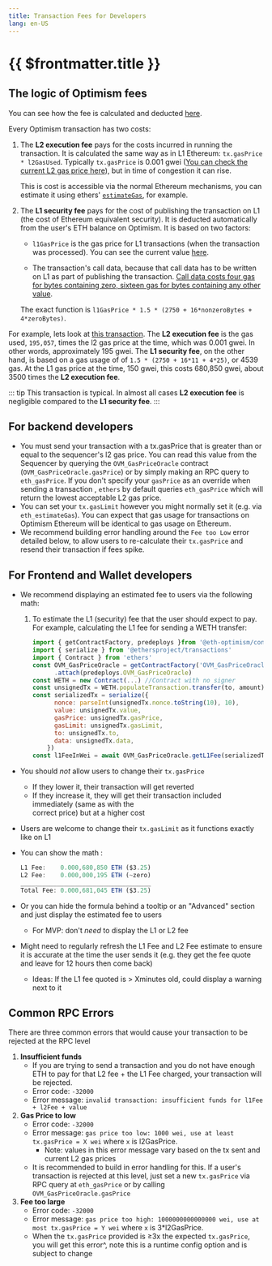 ```yaml
---
title: Transaction Fees for Developers
lang: en-US
---
```


# {{ $frontmatter.title }}

## The logic of Optimism fees
You can see how the fee is calculated and deducted [here](../../users/fees-2.0.md).

Every Optimism transaction has two costs:

1. The **L2 execution fee** pays for the costs incurred in running the transaction. It is calculated the same way as in L1 Ethereum: `tx.gasPrice * l2GasUsed`. Typically `tx.gasPrice` is 0.001 gwei ([You can check the current L2 gas price here](https://public-grafana.optimism.io/d/9hkhMxn7z/public-dashboard?orgId=1&refresh=5m)), but in time of congestion it can rise.

   This is cost is accessible via the normal Ethereum mechanisms, you can estimate it using ethers' [`estimateGas`](https://docs.ethers.io/v5/api/contract/contract/#contract-estimateGas), for example.

1. The **L1 security fee** pays for the cost of publishing the transaction on L1 (the cost of Ethereum equivalent security). It is deducted automatically from the user's ETH balance on Optimism. It is based on two factors:

   - `l1GasPrice` is the gas price for L1 transactions (when the transaction was processed). You can see the current value [here](https://public-grafana.optimism.io/d/9hkhMxn7z/public-dashboard?orgId=1&refresh=5m).

   - The transaction's call data, because that call data has to be written on L1 as part of publishing the transaction. [Call data costs four gas for bytes containing zero, sixteen gas for bytes containing any other value](https://eips.ethereum.org/EIPS/eip-2028).

   The exact function is `l1GasPrice * 1.5 * (2750 + 16*nonzeroBytes + 4*zeroBytes)`. 


For example, lets look at [this transaction](https://kovan-optimistic.etherscan.io/tx/0xcf2e2f7f7088e4332a2b5369f85b1bafa8a8a007122e228d90778a1d14c41286). The **L2 execution fee** is the gas used, `195,057`, times the l2 gas price at the time, which was 0.001 gwei. In other words, approximately 195 gwei. The **L1 security fee**, on the other hand, is based on a gas usage of of `1.5 * (2750 + 16*11 + 4*25)`, or 4539 gas. At the L1 gas price at the time, 150 gwei, this costs 680,850 gwei, about 3500 times the **L2 execution fee**.

::: tip 
This transaction is typical. In almost all cases **L2 execution fee** is negligible compared to the **L1 security fee**. 
:::




## For backend developers
- You must send your transaction with a tx.gasPrice that is greater than or equal to the sequencer's l2 gas price. You can read this value from the Sequencer by querying the `OVM_GasPriceOracle` contract  (`OVM_GasPriceOracle.gasPrice`) or by simply making an RPC query to `eth_gasPrice`.  If you don't specify your `gasPrice` as an override when sending a transaction , `ethers` by default queries `eth_gasPrice` which will return the lowest acceptable L2 gas price.
- You can set your `tx.gasLimit` however you might normally set it (e.g. via `eth_estimateGas`). You can expect that gas usage for transactions on Optimism Ethereum will be identical to gas usage on Ethereum.
- We recommend building error handling around the `Fee too Low` error detailed below, to allow users to re-calculate their `tx.gasPrice` and resend their transaction if fees spike.

## For Frontend and Wallet developers
- We recommend displaying an estimated fee to users via the following math:
   1. To estimate the L1 (security) fee that the user should expect to pay. For example, calculating the L1 fee for sending a WETH transfer:

      ```jsx
      import { getContractFactory, predeploys }from '@eth-optimism/contracts'
      import { serialize } from '@ethersproject/transactions'
      import { Contract } from 'ethers'
      const OVM_GasPriceOracle = getContractFactory('OVM_GasPriceOracle')
            .attach(predeploys.OVM_GasPriceOracle)
      const WETH = new Contract(...) //Contract with no signer
      const unsignedTx = WETH.populateTransaction.transfer(to, amount)
      const serializedTx = serialize({
            nonce: parseInt(unsignedTx.nonce.toString(10), 10),
            value: unsignedTx.value,
            gasPrice: unsignedTx.gasPrice,
            gasLimit: unsignedTx.gasLimit,
            to: unsignedTx.to,
            data: unsignedTx.data,
          })
      const l1FeeInWei = await OVM_GasPriceOracle.getL1Fee(serializedTx)
      ```

- You should *not* allow users to change their `tx.gasPrice`
   - If they lower it, their transaction will get reverted
   - If they increase it, they will get their transaction included immediately (same as with the  
     correct price) but at a higher cost
- Users are welcome to change their `tx.gasLimit` as it functions exactly like on L1
- You can show the math :

   ```jsx
   L1 Fee:    0.000,680,850 ETH ($3.25)
   L2 Fee:    0.000,000,195 ETH (~zero)
   ____________________________________
   Total Fee: 0.000,681,045 ETH ($3.25)
   ```

- Or you can hide the formula behind a tooltip or an "Advanced" section and just display the estimated fee to users
   - For MVP: don't *need* to display the L1 or L2 fee
- Might need to regularly refresh the L1 Fee and L2 Fee estimate to ensure it is accurate at the time the user sends it (e.g. they get the fee quote and leave for 12 hours then come back)
   - Ideas: If the L1 fee quoted is > Xminutes old, could display a warning next to it


## Common RPC Errors

There are three common errors that would cause your transaction to be rejected at the RPC level

1. **Insufficient funds**
   - If you are trying to send a transaction and you do not have enough ETH to pay for that L2 fee + the L1 Fee charged, your transaction will be rejected.
   - Error code: `-32000`
   - Error message: `invalid transaction: insufficient funds for l1Fee + l2Fee + value`
2. **Gas Price to low**
   - Error code: `-32000`
   - Error message: `gas price too low: 1000 wei, use at least tx.gasPrice = X wei`  where `x` is l2GasPrice.
      - Note: values in this error message vary based on the tx sent and current L2 gas prices
   - It is recommended to build in error handling for this. If a user's transaction is rejected at this level, just set a new `tx.gasPrice` via RPC query at `eth_gasPrice` or by calling `OVM_GasPriceOracle.gasPrice`
3. **Fee too large**
   - Error code: `-32000`
   - Error message: `gas price too high: 1000000000000000 wei, use at most tx.gasPrice = Y wei`  where `x` is 3*l2GasPrice.
   - When the `tx.gasPrice` provided is ≥3x the expected `tx.gasPrice`, you will get this error^, note this is a runtime config option and is subject to change
